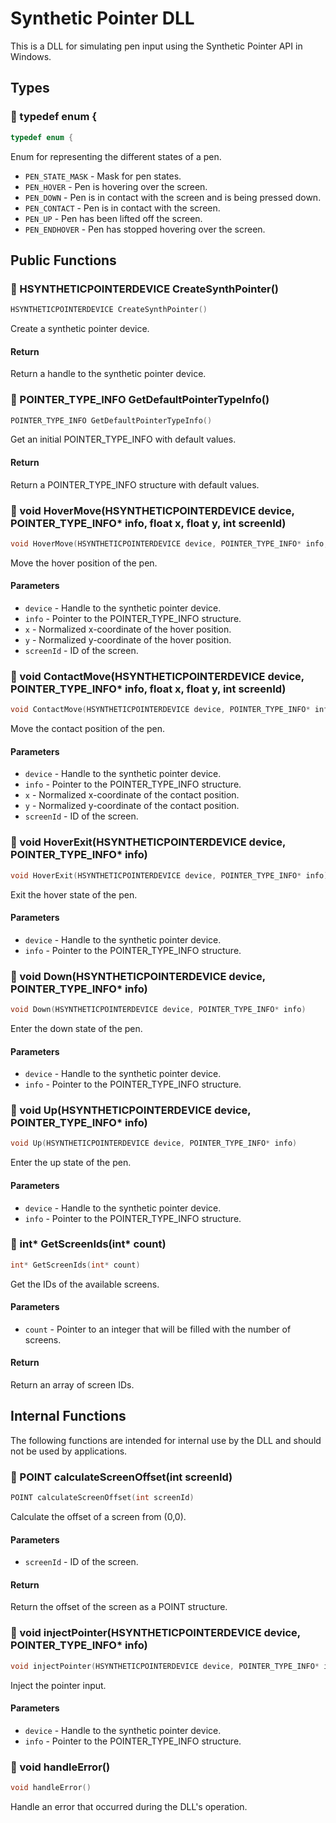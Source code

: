 <a name="line-6"></a>
# Synthetic Pointer DLL

This is a DLL for simulating pen input using the Synthetic Pointer API in Windows.

<a name="line-12"></a>
## Types

<a name="line-16"></a><a name="PEN_STATES"></a>
### 🔧 typedef enum {

```cpp
typedef enum {
```

Enum for representing the different states of a pen.

- `PEN_STATE_MASK` - Mask for pen states.
- `PEN_HOVER` - Pen is hovering over the screen.
- `PEN_DOWN` - Pen is in contact with the screen and is being pressed down.
- `PEN_CONTACT` - Pen is in contact with the screen.
- `PEN_UP` - Pen has been lifted off the screen.
- `PEN_ENDHOVER` - Pen has stopped hovering over the screen.

<a name="line-39"></a>
## Public Functions

<a name="line-43"></a><a name="CreateSynthPointer"></a>
### 🔹 HSYNTHETICPOINTERDEVICE CreateSynthPointer()

```cpp
HSYNTHETICPOINTERDEVICE CreateSynthPointer()
```

Create a synthetic pointer device.

#### Return

Return a handle to the synthetic pointer device.

<a name="line-52"></a><a name="GetDefaultPointerTypeInfo"></a>
### 🔹 POINTER_TYPE_INFO GetDefaultPointerTypeInfo()

```cpp
POINTER_TYPE_INFO GetDefaultPointerTypeInfo()
```

Get an initial POINTER_TYPE_INFO with default values.

#### Return

Return a POINTER_TYPE_INFO structure with default values.

<a name="line-61"></a><a name="HoverMove"></a>
### 🔹 void HoverMove(HSYNTHETICPOINTERDEVICE device, POINTER_TYPE_INFO* info, float x, float y, int screenId)

```cpp
void HoverMove(HSYNTHETICPOINTERDEVICE device, POINTER_TYPE_INFO* info, float x, float y, int screenId)
```

Move the hover position of the pen.

#### Parameters

- `device` - Handle to the synthetic pointer device.
- `info` - Pointer to the POINTER_TYPE_INFO structure.
- `x` - Normalized x-coordinate of the hover position.
- `y` - Normalized y-coordinate of the hover position.
- `screenId` - ID of the screen.

<a name="line-74"></a><a name="ContactMove"></a>
### 🔹 void ContactMove(HSYNTHETICPOINTERDEVICE device, POINTER_TYPE_INFO* info, float x, float y, int screenId)

```cpp
void ContactMove(HSYNTHETICPOINTERDEVICE device, POINTER_TYPE_INFO* info, float x, float y, int screenId)
```

Move the contact position of the pen.

#### Parameters

- `device` - Handle to the synthetic pointer device.
- `info` - Pointer to the POINTER_TYPE_INFO structure.
- `x` - Normalized x-coordinate of the contact position.
- `y` - Normalized y-coordinate of the contact position.
- `screenId` - ID of the screen.

<a name="line-87"></a><a name="HoverExit"></a>
### 🔹 void HoverExit(HSYNTHETICPOINTERDEVICE device, POINTER_TYPE_INFO* info)

```cpp
void HoverExit(HSYNTHETICPOINTERDEVICE device, POINTER_TYPE_INFO* info)
```

Exit the hover state of the pen.

#### Parameters

- `device` - Handle to the synthetic pointer device.
- `info` - Pointer to the POINTER_TYPE_INFO structure.

<a name="line-97"></a><a name="Down"></a>
### 🔹 void Down(HSYNTHETICPOINTERDEVICE device, POINTER_TYPE_INFO* info)

```cpp
void Down(HSYNTHETICPOINTERDEVICE device, POINTER_TYPE_INFO* info)
```

Enter the down state of the pen.

#### Parameters

- `device` - Handle to the synthetic pointer device.
- `info` - Pointer to the POINTER_TYPE_INFO structure.

<a name="line-107"></a><a name="Up"></a>
### 🔹 void Up(HSYNTHETICPOINTERDEVICE device, POINTER_TYPE_INFO* info)

```cpp
void Up(HSYNTHETICPOINTERDEVICE device, POINTER_TYPE_INFO* info)
```

Enter the up state of the pen.

#### Parameters

- `device` - Handle to the synthetic pointer device.
- `info` - Pointer to the POINTER_TYPE_INFO structure.

<a name="line-117"></a><a name="GetScreenIds"></a>
### 🔹 int* GetScreenIds(int* count)

```cpp
int* GetScreenIds(int* count)
```

Get the IDs of the available screens.

#### Parameters

- `count` - Pointer to an integer that will be filled with the number of screens.

#### Return

Return an array of screen IDs.

<a name="line-130"></a>
## Internal Functions

The following functions are intended for internal use by the DLL and should not be used by applications.

<a name="line-136"></a><a name="calculateScreenOffset"></a>
### 🔹 POINT calculateScreenOffset(int screenId)

```cpp
POINT calculateScreenOffset(int screenId)
```

Calculate the offset of a screen from (0,0).

#### Parameters

- `screenId` - ID of the screen.

#### Return

Return the offset of the screen as a POINT structure.

<a name="line-149"></a><a name="injectPointer"></a>
### 🔹 void injectPointer(HSYNTHETICPOINTERDEVICE device, POINTER_TYPE_INFO* info)

```cpp
void injectPointer(HSYNTHETICPOINTERDEVICE device, POINTER_TYPE_INFO* info)
```

Inject the pointer input.

#### Parameters

- `device` - Handle to the synthetic pointer device.
- `info` - Pointer to the POINTER_TYPE_INFO structure.

<a name="line-159"></a><a name="handleError"></a>
### 🔹 void handleError()

```cpp
void handleError()
```

Handle an error that occurred during the DLL's operation.
